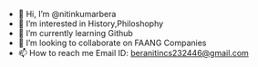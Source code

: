 - 👋 Hi, I’m @nitinkumarbera
- 👀 I’m interested in History,Philoshophy
- 🌱 I’m currently learning Github
- 💞️ I’m looking to collaborate on FAANG Companies
- 📫 How to reach me Email ID: beranitincs232446@gmail.com

<!---
nitinkumarbera/nitinkumarbera is a ✨ special ✨ repository because its `README.md` (this file) appears on your GitHub profile.
You can click the Preview link to take a look at your changes.
--->
